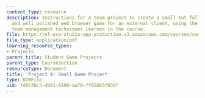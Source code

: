 ```yaml
---
content_type: resource
description: Instructions for a team project to create a small but fully functional
  and well polished web browser game for an external client, using the project and
  team management techniques learned in the course.
file: https://ol-ocw-studio-app-production.s3.amazonaws.com/courses/cms-611j-creating-video-games-fall-2014/fd6b39c34b016100aa78ff05663f936f_MITCMS_611JF14_project4.pdf
file_type: application/pdf
learning_resource_types:
- Projects
parent_title: Student Game Projects
parent_type: CourseSection
resourcetype: Document
title: 'Project 4: Small Game Project'
type: OCWFile
uid: fd6b39c3-4b01-6100-aa78-ff05663f936f
---
```

